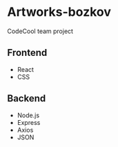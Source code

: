# Artworks-bozkov
CodeCool team project

## Frontend
- React
- CSS

## Backend
- Node.js
- Express
- Axios
- JSON
